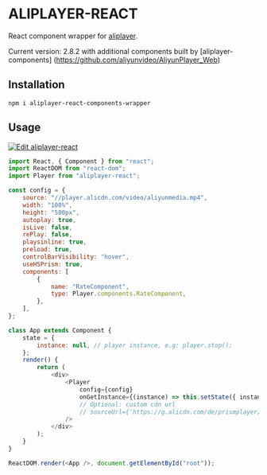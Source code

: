 # ALIPLAYER-REACT

React component wrapper for [aliplayer](https://player.alicdn.com).

Current version: 2.8.2 with additional components built by [aliplayer-components] (https://github.com/aliyunvideo/AliyunPlayer_Web)

## Installation

```
npm i aliplayer-react-components-wrapper
```

## Usage

[![Edit aliplayer-react](https://codesandbox.io/static/img/play-codesandbox.svg)](https://codesandbox.io/s/floral-wind-5b507?fontsize=14)

```js
import React, { Component } from "react";
import ReactDOM from "react-dom";
import Player from "aliplayer-react";

const config = {
	source: "//player.alicdn.com/video/aliyunmedia.mp4",
	width: "100%",
	height: "500px",
	autoplay: true,
	isLive: false,
	rePlay: false,
	playsinline: true,
	preload: true,
	controlBarVisibility: "hover",
	useH5Prism: true,
	components: [
		{
			name: "RateComponent",
			type: Player.components.RateComponent,
		},
	],
};

class App extends Component {
	state = {
		instance: null, // player instance, e.g: player.stop();
	};
	render() {
		return (
			<div>
				<Player
					config={config}
					onGetInstance={(instance) => this.setState({ instance })}
					// Optional: custom cdn url
					// sourceUrl={'https://g.alicdn.com/de/prismplayer/2.8.2/aliplayer-min.js'}
				/>
			</div>
		);
	}
}

ReactDOM.render(<App />, document.getElementById("root"));
```
